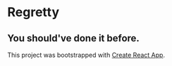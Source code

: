 # Regretty
## You should've done it before.

This project was bootstrapped with [Create React App](https://github.com/facebookincubator/create-react-app).